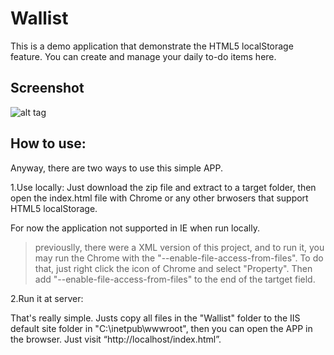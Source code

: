 Wallist
=======

This is a demo application that demonstrate the HTML5 localStorage feature.
You can create and manage your daily to-do items here.

Screenshot
-------
![alt tag](https://raw.github.com/Wayou/wallist/master/screenshot.jpg)

How to use:
-------

Anyway, there are two ways to use this simple APP.

1.Use locally:
Just download the zip file and extract to a target folder, then open the index.html file with Chrome or any other brwosers that support HTML5 localStorage.

For now the application not supported in IE when run locally.

> previouslly, there were a XML version of this project, and to run it,
> you may run the Chrome with the "--enable-file-access-from-files".
> To do that, just right click the icon of Chrome and select "Property". Then add "--enable-file-access-from-files" to the end of the tartget field.

2.Run it at server:

That's really simple. Justs copy all files in the "Wallist" folder to the IIS default site folder in "C:\inetpub\wwwroot\", then you can open the APP in the browser.
Just visit “http://localhost/index.html”.
